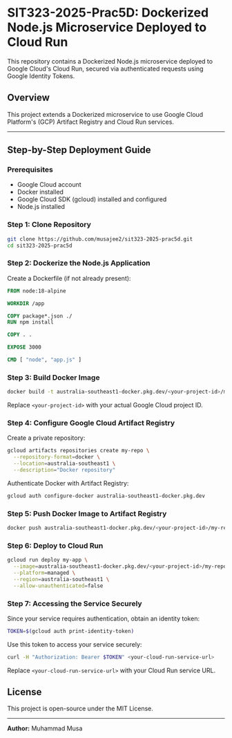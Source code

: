 # SIT323-2025-Prac5D: Dockerized Node.js Microservice Deployed to Cloud Run

This repository contains a Dockerized Node.js microservice deployed to Google Cloud's Cloud Run, secured via authenticated requests using Google Identity Tokens.

## Overview

This project extends a Dockerized microservice to use Google Cloud Platform's (GCP) Artifact Registry and Cloud Run services.

---

## Step-by-Step Deployment Guide

### Prerequisites

- Google Cloud account
- Docker installed
- Google Cloud SDK (gcloud) installed and configured
- Node.js installed

### Step 1: Clone Repository

```bash
git clone https://github.com/musajee2/sit323-2025-prac5d.git
cd sit323-2025-prac5d
```

### Step 2: Dockerize the Node.js Application

Create a Dockerfile (if not already present):

```Dockerfile
FROM node:18-alpine

WORKDIR /app

COPY package*.json ./
RUN npm install

COPY . .

EXPOSE 3000

CMD [ "node", "app.js" ]
```

### Step 3: Build Docker Image

```bash
docker build -t australia-southeast1-docker.pkg.dev/<your-project-id>/my-repo/my-app:latest .
```

Replace `<your-project-id>` with your actual Google Cloud project ID.

### Step 4: Configure Google Cloud Artifact Registry

Create a private repository:

```bash
gcloud artifacts repositories create my-repo \
  --repository-format=docker \
  --location=australia-southeast1 \
  --description="Docker repository"
```

Authenticate Docker with Artifact Registry:

```bash
gcloud auth configure-docker australia-southeast1-docker.pkg.dev
```

### Step 5: Push Docker Image to Artifact Registry

```bash
docker push australia-southeast1-docker.pkg.dev/<your-project-id>/my-repo/my-app:latest
```

### Step 6: Deploy to Cloud Run

```bash
gcloud run deploy my-app \
  --image=australia-southeast1-docker.pkg.dev/<your-project-id>/my-repo/my-app:latest \
  --platform=managed \
  --region=australia-southeast1 \
  --allow-unauthenticated=false
```

### Step 7: Accessing the Service Securely

Since your service requires authentication, obtain an identity token:

```bash
TOKEN=$(gcloud auth print-identity-token)
```

Use this token to access your service securely:

```bash
curl -H "Authorization: Bearer $TOKEN" <your-cloud-run-service-url>
```

Replace `<your-cloud-run-service-url>` with your Cloud Run service URL.


## License

This project is open-source under the MIT License.

---

**Author:** Muhammad Musa
